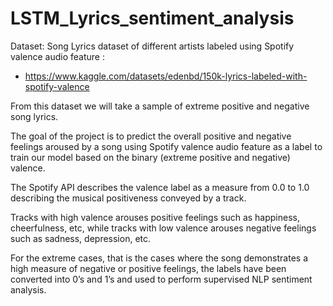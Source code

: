 # LSTM_Lyrics_sentiment_analysis

Dataset: Song Lyrics dataset of different artists labeled using Spotify valence audio feature :
- https://www.kaggle.com/datasets/edenbd/150k-lyrics-labeled-with-spotify-valence

From this dataset we will take a sample of extreme positive and negative song lyrics.

The goal of the project is to predict the overall positive and negative feelings aroused by a song using Spotify valence audio feature as a label to train our model based on the binary (extreme positive and negative) valence. 

The Spotify API describes the valence label as a measure from 0.0 to 1.0 describing the musical positiveness conveyed by a track. 

Tracks with high valence arouses positive feelings such as happiness, cheerfulness, etc, while tracks with low valence arouses negative feelings such as sadness, depression, etc.

For the extreme cases, that is the cases where the song demonstrates a high measure of negative or positive feelings, the labels have been converted into 0’s and 1’s and used to perform supervised NLP sentiment analysis.



